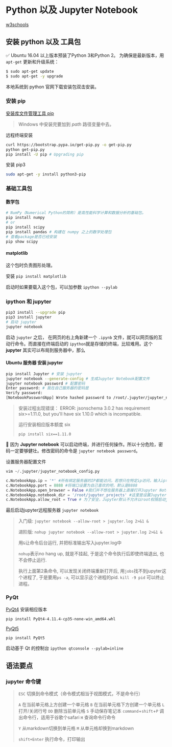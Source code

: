 # Python 以及 Jupyter Notebook

[w3schools](https://www.w3schools.com/python/default.asp)

## 安装 python 以及 工具包

:white_check_mark: Ubuntu 16.04 以上版本预装了Python 3和Python 2。 为确保是最新版本，用 `apt-get` 更新和升级系统：

```sh
$ sudo apt-get update
$ sudo apt-get -y upgrade
```

本地系统到 python 官网下载安装包双击安装。

### 安装 pip

[安装库文件管理工具 pip](https://pip.pypa.io/en/stable/installing/) 

> Windows 中安装完要加到 $path$ 路径变量中去。

远程终端安装

```sh
curl https://bootstrap.pypa.io/get-pip.py -o get-pip.py
python get-pip.py
pip install -U pip # Upgrading pip
```

安装 pip3

```sh
sudo apt-get -y install python3-pip
```



### 基础工具包

#### 数学包

```sh
# NumPy（Numerical Python的简称）是高性能科学计算和数据分析的基础包。
pip install numpy
# or 
pip install scipy
pip install pandas # 构建在 numpy 之上的数学处理包
# 查看package是否已经安装
pip show scipy
```
#### matplotlib

这个包时负责图形处理。

安装 `pip install matplotlib`

启动时如果要载入这个包，可以加参数 `ipython --pylab`

### ipython 和 jupyter

```sh
pip3 install --upgrade pip
pip3 install jupyter
# 启动 jupyter 
jupyter notebook 
```

启动 `jupyter` 之后， 在网页的右上角新建一个 `.ipynb` 文件，就可以网页版的互动行命令。而直接在终端启动的 `ipython`就是存储的终端，比较难用。这个**jupyter** 其实可以布局到服务器中，那么

#### Ubuntu 服务器 安装 jupyter

```sh
pip install Jupyter # 安装 jupyter 
jupyter notebook --generate-config # 生成Jupyter Notebook配置文件
jupyter notebook password # 配置密码
Enter password: # 我在自己服务器的密码是 
Verify password: 
[NotebookPasswordApp] Wrote hashed password to /root/.jupyter/jupyter_notebook_config.json
```

> 安装过程出现错误：
> ERROR: jsonschema 3.0.2 has requirement six>=1.11.0, but you'll have six 1.10.0 which is incompatible.
>
> 运行安装相应版本额度 six 
>
> `pip install six==1.11.0`

:bell: 因为 **Jupyter notebook** 可以启动终端，并进行任何操作。所以十分危险，密码一定要够健壮。修改密码的命令是 `jupyter notebook password`。



设置服务器配置文件

```python
vim ~/.jupyter/jupyter_notebook_config.py

c.NotebookApp.ip = '*' #所有绑定服务器的IP都能访问，若想只在特定ip访问，输入ip地址即可
c.NotebookApp.port = 8888 #将端口设置为自己喜欢的吧，默认是8888
c.NotebookApp.open_browser = False #我们并不想在服务器上直接打开Jupyter Notebook，所以设置成False
c.NotebookApp.notebook_dir = '/root/jupyter_projects' #这里是设置Jupyter的根目录，若不设置将默认root的根目录，不安全
c.NotebookApp.allow_root = True # 为了安全，Jupyter默认不允许以root权限启动jupyter 
```

最后启动jupyter远程服务器 `jupyter notebook`

> 入门级: `jupyter notebook --allow-root > jupyter.log 2>&1 &`
>
> 进阶版: `nohup jupyter notebook --allow-root > jupyter.log 2>&1 &`
>
> 用`&`让命令后台运行, 并把标准输出写入jupyter.log中
>
> `nohup`表示no hang up, 就是不挂起, 于是这个命令执行后即使终端退出, 也不会停止运行.
>
> 执行上面第2条命令, 可以发现关闭终端重新打开后, 用`jobs`找不到jupyter这个进程了, 于是要用`ps -a`, 可以显示这个进程的pid.  `kill -9 pid` 可以终止进程。



### PyQt

[PyQt4](https://www.lfd.uci.edu/~gohlke/pythonlibs/#pyqt4)  安装相应版本

`pip install PyQt4-4.11.4-cp35-none-win_amd64.whl`

[PyQt5](https://www.riverbankcomputing.com/static/Docs/PyQt5/installation.html)

 `pip install PyQt5`

启动基于 Qt 的控制台 `ipython qtconsole --pylab=inline`


## 语法要点

### jupyter 命令键

> `ESC`   切换到命令模式（命令模式相当于视图模式，不是命令行）
>
> `A`  在当前单元格上方创建一个单元格
> `B`  在当前单元格下方创建一个单元格
> `L`  打开/关闭行号
> `DD` 删除当前单元格
> `S`  手动保存笔记本
> `command`+`shift`+`P` 调出命令行，适用于谷歌个safari
> `H` 查询命令行命令
>
> `Y`    从markdown切换到单元格
> `M`   从单元格却换到markdown
>
> `shift+Enter` 执行命令，打印输出

